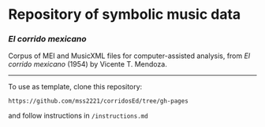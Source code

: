 # Repository of symbolic music data

### _El corrido mexicano_

Corpus of MEI and MusicXML files for computer-assisted analysis, from _El corrido mexicano_ (1954) by Vicente T. Mendoza.

---

To use as template, clone this repository:

`https://github.com/mss2221/corridosEd/tree/gh-pages`

and follow instructions in `/instructions.md`

